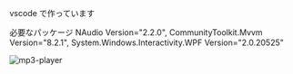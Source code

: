 vscode で作っています

必要なパッケージ
NAudio Version="2.2.0",
CommunityToolkit.Mvvm Version="8.2.1",
System.Windows.Interactivity.WPF Version="2.0.20525"

![mp3-player](https://github.com/K-Zenigata/MP3Player_WPF/assets/114846454/e8456579-2567-444b-9606-82aca861f179)

